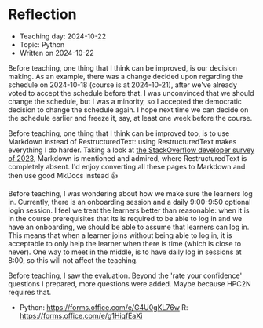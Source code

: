 # Reflection

 * Teaching day: 2024-10-22
 * Topic: Python
 * Written on 2024-10-22

Before teaching, one thing that I think can be improved,
is our decision making. As an example, there was a change
decided upon regarding the schedule on 2024-10-18 (course is at 2024-10-21),
after we've already voted to accept the schedule before that.
I was unconvinced that we should change the schedule, but I was a minority,
so I accepted the democratic decision to change the schedule again.
I hope next time we can decide on the schedule earlier and freeze it,
say, at least one week before the course.

Before teaching, one thing that I think can be improved too,
is to use Markdown instead of RestructuredText:
using RestructuredText makes everything I do harder.
Taking a look at
[the StackOverflow developer survey of 2023](https://survey.stackoverflow.co/2023),
Markdown is mentioned and admired, where RestructuredText is completely absent.
I'd enjoy converting all these pages to Markdown and then use good MkDocs
instead :+1:

Before teaching, I was wondering about how we make sure the learners log
in. Currently, there is an onboarding session and a daily 9:00-9:50
optional login session. I feel we treat the learners better than reasonable:
when it is in the course prerequisites that its is required to be able to
log in and we have an onboarding, we should be able to assume that learners
can log in. This means that when a learner joins without being able
to log in, it is acceptable to only help the learner when there is time
(which is close to never). One way to meet in the middle, is to have daily
log in sessions at 8:00, so this will not affect the teaching.

Before teaching, I saw the evaluation. Beyond the 'rate your confidence'
questions I prepared, more questions were added. Maybe because HPC2N
requires that. 

- Python: https://forms.office.com/e/G4U0gKL76w
R: https://forms.office.com/e/g1HiqfEaXi